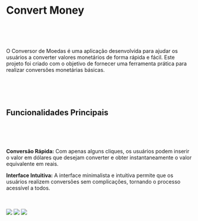 <h1>Convert Money</h1>
<br>
<br>
<br>
<p>O Conversor de Moedas é uma aplicação desenvolvida para ajudar os usuários a converter valores monetários de forma rápida e fácil. Este projeto foi criado com o objetivo de fornecer uma ferramenta prática para realizar conversões monetárias básicas.</p>
<br>
<br>
<br>
<h2><b>Funcionalidades Principais</b></h2>
<br>
<br>
<br>
<p>

<b>Conversão Rápida:</b> Com apenas alguns cliques, os usuários podem inserir o valor em dólares que desejam converter e obter instantaneamente o valor equivalente em reais.

<b>Interface Intuitiva:</b> A interface minimalista e intuitiva permite que os usuários realizem conversões sem complicações, tornando o processo acessível a todos.</p>

<br>
<br>
<img src="https://img.shields.io/badge/JavaScript-F7DF1E?style=for-the-badge&logo=javascript&logoColor=black">
<img src="https://img.shields.io/badge/HTML5-E34F26?style=for-the-badge&logo=html5&logoColor=white">
<img src="https://img.shields.io/badge/CSS3-1572B6?style=for-the-badge&logo=css3&logoColor=white">
<br>
<br>
<br>

